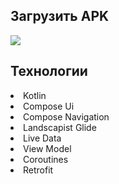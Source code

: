 <h2>Загрузить APK<a href="https://github.com/evgeny5454/Pandora-Store/raw/master/Images/Pandora%20Store.apk"></a></h2> 

<img src="https://github.com/evgeny5454/AppChibbis/blob/master/Screen_Recording_20220619-200033_AppChibbis.gif"/>

<h2><span itemprop="name">Технологии</span> </h2>
<li>Kotlin</li>
<li>Compose Ui</li>
<li>Compose Navigation</li>
<li>Landscapist Glide</li>
<li>Live Data</li>
<li>View Model</li>
<li>Coroutines</li>
<li>Retrofit</li>
